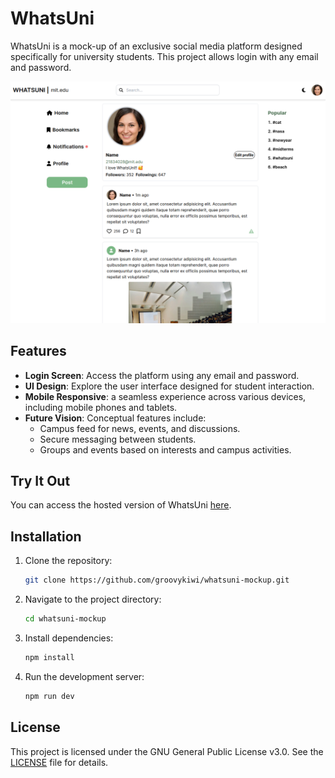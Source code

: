 # WhatsUni

WhatsUni is a mock-up of an exclusive social media platform designed specifically for university students. This project allows login with any email and password.

![WhatsUni Screenshot](assets/screenshot.png)

## Features

- **Login Screen**: Access the platform using any email and password.
- **UI Design**: Explore the user interface designed for student interaction.
- **Mobile Responsive**: a seamless experience across various devices, including mobile phones and tablets.
- **Future Vision**: Conceptual features include:
  - Campus feed for news, events, and discussions.
  - Secure messaging between students.
  - Groups and events based on interests and campus activities.

## Try It Out

You can access the hosted version of WhatsUni [here](whatsuni-mockup.vercel.app).

## Installation

1. Clone the repository:
   ```bash
   git clone https://github.com/groovykiwi/whatsuni-mockup.git
   ```
2. Navigate to the project directory:
   ```bash
   cd whatsuni-mockup
   ```
3. Install dependencies:
   ```bash
   npm install
   ```
4. Run the development server:
   ```bash
   npm run dev
   ```

## License

This project is licensed under the GNU General Public License v3.0. See the [LICENSE](LICENSE) file for details.

